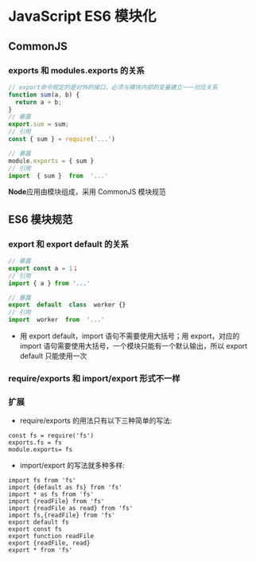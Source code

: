 # JavaScript ES6 模块化

## CommonJS

### exports 和 modules.exports 的关系

```js
// export命令规定的是对外的接口，必须与模块内部的变量建立一一对应关系
function sum(a, b) {
  return a + b;
}
// 暴露
export.sum = sum;
// 引用
const { sum } = require('...')

// 暴露
module.exports = { sum }
// 引用
import  { sum }  from  '...'
```

**Node**应用由模块组成，采用 CommonJS 模块规范

## ES6 模块规范

### export 和 export default 的关系

```js
// 暴露
export const a = 1；
// 引用
import { a } from '...'

// 暴露
export  default  class  worker {}
// 引用
import  worker  from  '...'
```

- 用 export default，import 语句不需要使用大括号；用 export，对应的 import 语句需要使用大括号，一个模块只能有一个默认输出，所以 export default 只能使用一次

### require/exports 和 import/export 形式不一样

### 扩展

- require/exports 的用法只有以下三种简单的写法:

```JS
const fs = require('fs')
exports.fs = fs
module.exports= fs
```

- import/export 的写法就多种多样:

```JS
import fs from 'fs'
import {default as fs} from 'fs'
import * as fs from 'fs'
import {readFile} from 'fs'
import {readFile as read} from 'fs'
import fs,{readFile} from 'fs'
export default fs
export const fs
export function readFile
export {readFile, read}
export * from 'fs'
```
